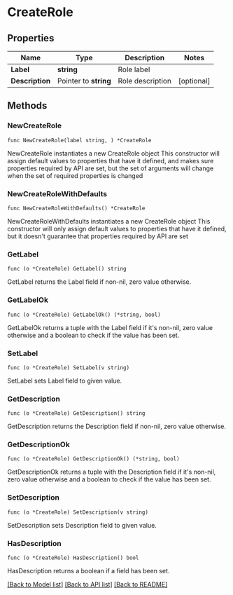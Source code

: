 # CreateRole

## Properties

Name | Type | Description | Notes
------------ | ------------- | ------------- | -------------
**Label** | **string** | Role label | 
**Description** | Pointer to **string** | Role description | [optional] 

## Methods

### NewCreateRole

`func NewCreateRole(label string, ) *CreateRole`

NewCreateRole instantiates a new CreateRole object
This constructor will assign default values to properties that have it defined,
and makes sure properties required by API are set, but the set of arguments
will change when the set of required properties is changed

### NewCreateRoleWithDefaults

`func NewCreateRoleWithDefaults() *CreateRole`

NewCreateRoleWithDefaults instantiates a new CreateRole object
This constructor will only assign default values to properties that have it defined,
but it doesn't guarantee that properties required by API are set

### GetLabel

`func (o *CreateRole) GetLabel() string`

GetLabel returns the Label field if non-nil, zero value otherwise.

### GetLabelOk

`func (o *CreateRole) GetLabelOk() (*string, bool)`

GetLabelOk returns a tuple with the Label field if it's non-nil, zero value otherwise
and a boolean to check if the value has been set.

### SetLabel

`func (o *CreateRole) SetLabel(v string)`

SetLabel sets Label field to given value.


### GetDescription

`func (o *CreateRole) GetDescription() string`

GetDescription returns the Description field if non-nil, zero value otherwise.

### GetDescriptionOk

`func (o *CreateRole) GetDescriptionOk() (*string, bool)`

GetDescriptionOk returns a tuple with the Description field if it's non-nil, zero value otherwise
and a boolean to check if the value has been set.

### SetDescription

`func (o *CreateRole) SetDescription(v string)`

SetDescription sets Description field to given value.

### HasDescription

`func (o *CreateRole) HasDescription() bool`

HasDescription returns a boolean if a field has been set.


[[Back to Model list]](../README.md#documentation-for-models) [[Back to API list]](../README.md#documentation-for-api-endpoints) [[Back to README]](../README.md)


